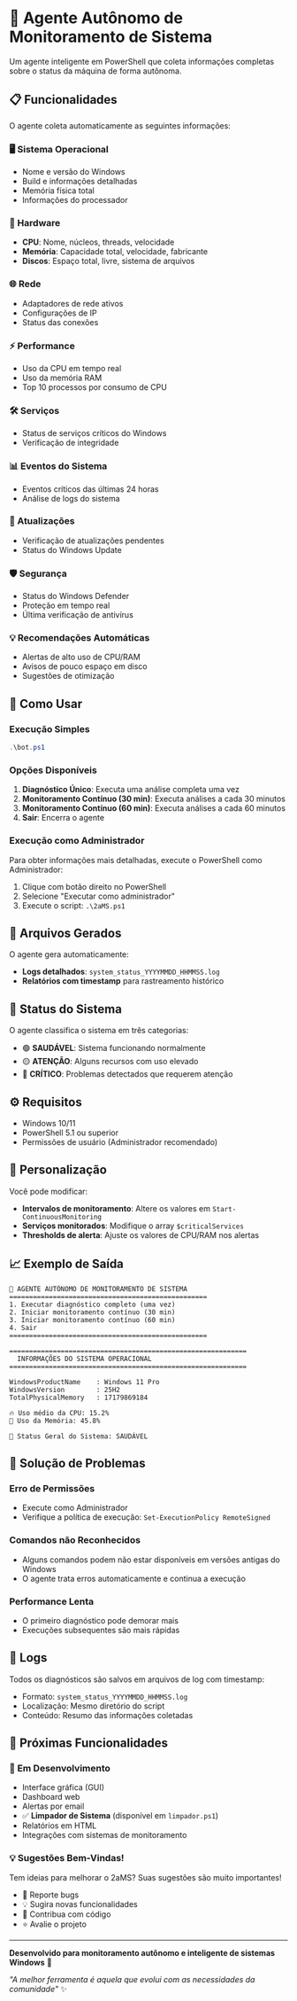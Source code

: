 # 🤖 Agente Autônomo de Monitoramento de Sistema

Um agente inteligente em PowerShell que coleta informações completas sobre o status da máquina de forma autônoma.

## 📋 Funcionalidades

O agente coleta automaticamente as seguintes informações:

### 🖥️ Sistema Operacional
- Nome e versão do Windows
- Build e informações detalhadas
- Memória física total
- Informações do processador

### 🔧 Hardware
- **CPU**: Nome, núcleos, threads, velocidade
- **Memória**: Capacidade total, velocidade, fabricante
- **Discos**: Espaço total, livre, sistema de arquivos

### 🌐 Rede
- Adaptadores de rede ativos
- Configurações de IP
- Status das conexões

### ⚡ Performance
- Uso da CPU em tempo real
- Uso da memória RAM
- Top 10 processos por consumo de CPU

### 🛠️ Serviços
- Status de serviços críticos do Windows
- Verificação de integridade

### 📊 Eventos do Sistema
- Eventos críticos das últimas 24 horas
- Análise de logs do sistema

### 🔄 Atualizações
- Verificação de atualizações pendentes
- Status do Windows Update

### 🛡️ Segurança
- Status do Windows Defender
- Proteção em tempo real
- Última verificação de antivírus

### 💡 Recomendações Automáticas
- Alertas de alto uso de CPU/RAM
- Avisos de pouco espaço em disco
- Sugestões de otimização

## 🚀 Como Usar

### Execução Simples
```powershell
.\bot.ps1
```

### Opções Disponíveis

1. **Diagnóstico Único**: Executa uma análise completa uma vez
2. **Monitoramento Contínuo (30 min)**: Executa análises a cada 30 minutos
3. **Monitoramento Contínuo (60 min)**: Executa análises a cada 60 minutos
4. **Sair**: Encerra o agente

### Execução como Administrador

Para obter informações mais detalhadas, execute o PowerShell como Administrador:

1. Clique com botão direito no PowerShell
2. Selecione "Executar como administrador"
3. Execute o script: `.\2aMS.ps1`

## 📁 Arquivos Gerados

O agente gera automaticamente:

- **Logs detalhados**: `system_status_YYYYMMDD_HHMMSS.log`
- **Relatórios com timestamp** para rastreamento histórico

## 🎯 Status do Sistema

O agente classifica o sistema em três categorias:

- 🟢 **SAUDÁVEL**: Sistema funcionando normalmente
- 🟡 **ATENÇÃO**: Alguns recursos com uso elevado
- 🔴 **CRÍTICO**: Problemas detectados que requerem atenção

## ⚙️ Requisitos

- Windows 10/11
- PowerShell 5.1 ou superior
- Permissões de usuário (Administrador recomendado)

## 🔧 Personalização

Você pode modificar:

- **Intervalos de monitoramento**: Altere os valores em `Start-ContinuousMonitoring`
- **Serviços monitorados**: Modifique o array `$criticalServices`
- **Thresholds de alerta**: Ajuste os valores de CPU/RAM nos alertas

## 📈 Exemplo de Saída

```
🤖 AGENTE AUTÔNOMO DE MONITORAMENTO DE SISTEMA
==================================================
1. Executar diagnóstico completo (uma vez)
2. Iniciar monitoramento contínuo (30 min)
3. Iniciar monitoramento contínuo (60 min)
4. Sair
==================================================

============================================================
  INFORMAÇÕES DO SISTEMA OPERACIONAL
============================================================

WindowsProductName    : Windows 11 Pro
WindowsVersion        : 25H2
TotalPhysicalMemory   : 17179869184

🔥 Uso médio da CPU: 15.2%
🧠 Uso da Memória: 45.8%

🎯 Status Geral do Sistema: SAUDÁVEL
```

## 🛟 Solução de Problemas

### Erro de Permissões
- Execute como Administrador
- Verifique a política de execução: `Set-ExecutionPolicy RemoteSigned`

### Comandos não Reconhecidos
- Alguns comandos podem não estar disponíveis em versões antigas do Windows
- O agente trata erros automaticamente e continua a execução

### Performance Lenta
- O primeiro diagnóstico pode demorar mais
- Execuções subsequentes são mais rápidas

## 📝 Logs

Todos os diagnósticos são salvos em arquivos de log com timestamp:
- Formato: `system_status_YYYYMMDD_HHMMSS.log`
- Localização: Mesmo diretório do script
- Conteúdo: Resumo das informações coletadas

## 🔄 Próximas Funcionalidades

### 🚧 Em Desenvolvimento

- Interface gráfica (GUI)
- Dashboard web
- Alertas por email
- ✅ **Limpador de Sistema** (disponível em `limpador.ps1`)
- Relatórios em HTML
- Integrações com sistemas de monitoramento

### 💡 Sugestões Bem-Vindas!

Tem ideias para melhorar o 2aMS? Suas sugestões são muito importantes!

- 🐛 Reporte bugs
- 💡 Sugira novas funcionalidades
- 🤝 Contribua com código
- ⭐ Avalie o projeto

---

**Desenvolvido para monitoramento autônomo e inteligente de sistemas Windows** 🚀

*"A melhor ferramenta é aquela que evolui com as necessidades da comunidade"* ✨
